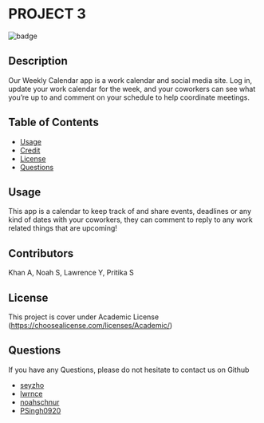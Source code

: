   # PROJECT 3
  ![badge](https://img.shields.io/badge/license-Academic-brightgreen)<br />
  ## Description 
  Our Weekly Calendar app is a work calendar and social media site. Log in, update your work calendar for the week, and your coworkers can see what you’re up to and comment on your schedule to help coordinate meetings.
  ## Table of Contents
  
  - [Usage](#usage)
  - [Credit](#credit)
  - [License](#license)
  - [Questions](#questions)

  ## Usage 
  This app is a calendar to keep track of and share events, deadlines or any kind of dates with your coworkers, they can comment to reply to any work related things that are upcoming!
  ## Contributors
  Khan A, Noah S, Lawrence Y, Pritika S
  ## License
  This project is cover under Academic License (https://choosealicense.com/licenses/Academic/)

  ## Questions
  
  If you have any Questions, please do not hesitate to contact us on Github
* [seyzho](https://github.com/seyzho)
* [lwrnce](https://github.com/lwrnce)
* [noahschnur](https://github.com/noahschnur)
* [PSingh0920](https://github.com/PSingh0920)
  
